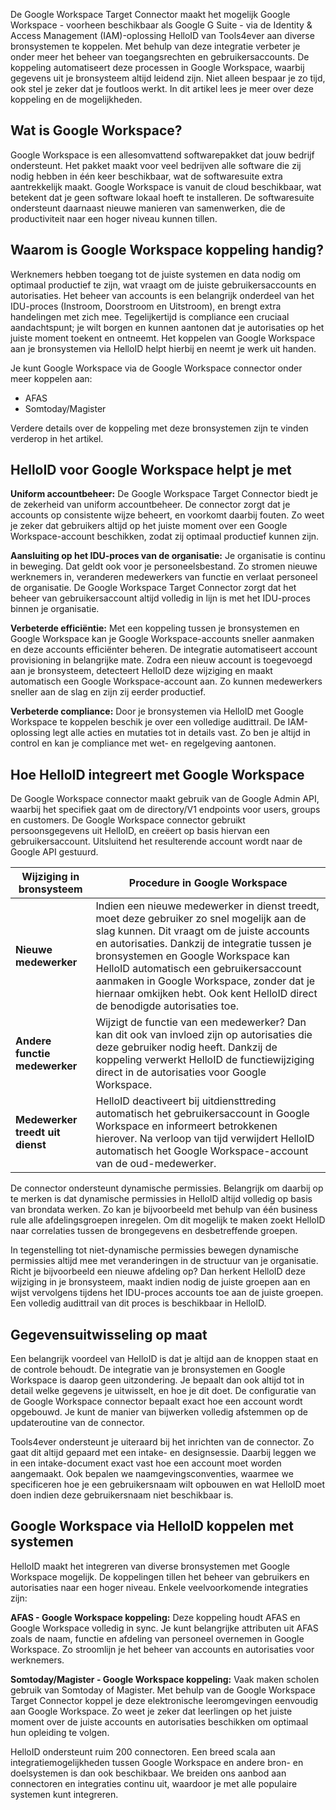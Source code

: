 De Google Workspace Target Connector maakt het mogelijk Google Workspace - voorheen beschikbaar als Google G Suite - via de Identity & Access Management (IAM)-oplossing HelloID van Tools4ever aan diverse bronsystemen te koppelen. Met behulp van deze integratie verbeter je onder meer het beheer van toegangsrechten en gebruikersaccounts. De koppeling automatiseert deze processen in Google Workspace, waarbij gegevens uit je bronsysteem altijd leidend zijn. Niet alleen bespaar je zo tijd, ook stel je zeker dat je foutloos werkt. In dit artikel lees je meer over deze koppeling en de mogelijkheden.

## Wat is Google Workspace?

Google Workspace is een allesomvattend softwarepakket dat jouw bedrijf ondersteunt. Het pakket maakt voor veel bedrijven alle software die zij nodig hebben in één keer beschikbaar, wat de softwaresuite extra aantrekkelijk maakt. Google Workspace is vanuit de cloud beschikbaar, wat betekent dat je geen software lokaal hoeft te installeren. De softwaresuite ondersteunt daarnaast nieuwe manieren van samenwerken, die de productiviteit naar een hoger niveau kunnen tillen. 

## Waarom is Google Workspace koppeling handig?

Werknemers hebben toegang tot de juiste systemen en data nodig om optimaal productief te zijn, wat vraagt om de juiste gebruikersaccounts en autorisaties. Het beheer van accounts is een belangrijk onderdeel van het IDU-proces (Instroom, Doorstroom en Uitstroom), en brengt extra handelingen met zich mee. Tegelijkertijd is compliance een cruciaal aandachtspunt; je wilt borgen en kunnen aantonen dat je autorisaties op het juiste moment toekent en ontneemt. Het koppelen van Google Workspace aan je bronsystemen via HelloID helpt hierbij en neemt je werk uit handen.

Je kunt Google Workspace via de Google Workspace connector onder meer koppelen aan:

*	AFAS
*	Somtoday/Magister

Verdere details over de koppeling met deze bronsystemen zijn te vinden verderop in het artikel.

## HelloID voor Google Workspace helpt je met

**Uniform accountbeheer:** De Google Workspace Target Connector biedt je de zekerheid van uniform accountbeheer. De connector zorgt dat je accounts op consistente wijze beheert, en voorkomt daarbij fouten. Zo weet je zeker dat gebruikers altijd op het juiste moment over een Google Workspace-account beschikken, zodat zij optimaal productief kunnen zijn.

**Aansluiting op het IDU-proces van de organisatie:** Je organisatie is continu in beweging. Dat geldt ook voor je personeelsbestand. Zo stromen nieuwe werknemers in, veranderen medewerkers van functie en verlaat personeel de organisatie. De Google Workspace Target Connector zorgt dat het beheer van gebruikersaccount altijd volledig in lijn is met het IDU-proces binnen je organisatie. 

**Verbeterde efficiëntie:** Met een koppeling tussen je bronsystemen en Google Workspace kan je Google Workspace-accounts sneller aanmaken en deze accounts efficiënter beheren. De integratie automatiseert account provisioning in belangrijke mate. Zodra een nieuw account is toegevoegd aan je bronsysteem, detecteert HelloID deze wijziging en maakt automatisch een Google Workspace-account aan. Zo kunnen medewerkers sneller aan de slag en zijn zij eerder productief.

**Verbeterde compliance:** Door je bronsystemen via HelloID met Google Workspace te koppelen beschik je over een volledige audittrail. De IAM-oplossing legt alle acties en mutaties tot in details vast. Zo ben je altijd in control en kan je compliance met wet- en regelgeving aantonen.

## Hoe HelloID integreert met Google Workspace

De Google Workspace connector maakt gebruik van de Google Admin API, waarbij het specifiek gaat om de directory/V1 endpoints voor users, groups en customers. De Google Workspace connector gebruikt persoonsgegevens uit HelloID, en creëert op basis hiervan een gebruikersaccount. Uitsluitend het resulterende account wordt naar de Google API gestuurd.

| Wijziging in bronsysteem |	Procedure in Google Workspace |
| ------------------------- | ----------------------------- | 
| **Nieuwe medewerker**	| Indien een nieuwe medewerker in dienst treedt, moet deze gebruiker zo snel mogelijk aan de slag kunnen. Dit vraagt om de juiste accounts en autorisaties. Dankzij de integratie tussen je bronsystemen en Google Workspace kan HelloID automatisch een gebruikersaccount aanmaken in Google Workspace, zonder dat je hiernaar omkijken hebt. Ook kent HelloID direct de benodigde autorisaties toe.|
| **Andere functie medewerker**	| Wijzigt de functie van een medewerker? Dan kan dit ook van invloed zijn op autorisaties die deze gebruiker nodig heeft. Dankzij de koppeling verwerkt HelloID de functiewijziging direct in de autorisaties voor Google Workspace.|
| **Medewerker treedt uit dienst** |	HelloID deactiveert bij uitdiensttreding automatisch het gebruikersaccount in Google Workspace en informeert betrokkenen hierover. Na verloop van tijd verwijdert HelloID automatisch het Google Workspace-account van de oud-medewerker.| 

De connector ondersteunt dynamische permissies. Belangrijk om daarbij op te merken is dat dynamische permissies in HelloID altijd volledig op basis van brondata werken. Zo kan je bijvoorbeeld met behulp van één business rule alle afdelingsgroepen inregelen. Om dit mogelijk te maken zoekt HelloID naar correlaties tussen de brongegevens en desbetreffende groepen. 

In tegenstelling tot niet-dynamische permissies bewegen dynamische permissies altijd mee met veranderingen in de structuur van je organisatie. Richt je bijvoorbeeld een nieuwe afdeling op? Dan herkent HelloID deze wijziging in je bronsysteem, maakt indien nodig de juiste groepen aan en wijst vervolgens tijdens het IDU-proces accounts toe aan de juiste groepen. Een volledig audittrail van dit proces is beschikbaar in HelloID.

## Gegevensuitwisseling op maat

Een belangrijk voordeel van HelloID is dat je altijd aan de knoppen staat en de controle behoudt. De integratie van je bronsystemen en Google Workspace is daarop geen uitzondering. Je bepaalt dan ook altijd tot in detail welke gegevens je uitwisselt, en hoe je dit doet. De configuratie van de Google Workspace connector bepaalt exact hoe een account wordt opgebouwd. Je kunt de manier van bijwerken volledig afstemmen op de updateroutine van de connector. 

Tools4ever ondersteunt je uiteraard bij het inrichten van de connector. Zo gaat dit altijd gepaard met een intake- en designsessie. Daarbij leggen we in een intake-document exact vast hoe een account moet worden aangemaakt. Ook bepalen we naamgevingsconventies, waarmee we specificeren hoe je een gebruikersnaam wilt opbouwen en wat HelloID moet doen indien deze gebruikersnaam niet beschikbaar is. 

## Google Workspace via HelloID koppelen met systemen

HelloID maakt het integreren van diverse bronsystemen met Google Workspace mogelijk. De koppelingen tillen het beheer van gebruikers en autorisaties naar een hoger niveau. Enkele veelvoorkomende integraties zijn:

**AFAS - Google Workspace koppeling:** Deze koppeling houdt AFAS en Google Workspace volledig in sync. Je kunt belangrijke attributen uit AFAS zoals de naam, functie en afdeling van personeel overnemen in Google Workspace. Zo stroomlijn je het beheer van accounts en autorisaties voor werknemers.

**Somtoday/Magister - Google Workspace koppeling:** Vaak maken scholen gebruik van Somtoday of Magister. Met behulp van de Google Workspace Target Connector koppel je deze elektronische leeromgevingen eenvoudig aan Google Workspace. Zo weet je zeker dat leerlingen op het juiste moment over de juiste accounts en autorisaties beschikken om optimaal hun opleiding te volgen.  

HelloID ondersteunt ruim 200 connectoren. Een breed scala aan integratiemogelijkheden tussen Google Workspace en andere bron- en doelsystemen is dan ook beschikbaar. We breiden ons aanbod aan connectoren en integraties continu uit, waardoor je met alle populaire systemen kunt integreren.

